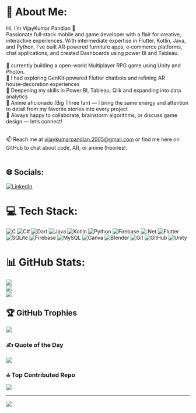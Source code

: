 # 💫 About Me:
Hi, I’m VijayKumar Pandian 👋<br>
Passionate full‑stack mobile and game developer with a flair for creative, interactive experiences. With intermediate expertise in Flutter, Kotlin, Java, and Python, I’ve built AR‑powered furniture apps, e‑commerce platforms, chat applications, and created Dashboards using power BI and Tableau.<br><br>
📅 currently building a open-world Multiplayer RPG game using Unity and Photon.<br>
🔭 I had exploring GenKit‑powered Flutter chatbots and refining AR house‑decoration experiences<br>
🌱 Deepening my skills in Power BI, Tableau, Qlik and expanding into data analytics<br>
👾 Anime aficionado (Big Three fan) — I bring the same energy and attention to detail from my favorite stories into every project<br>
💬 Always happy to collaborate, brainstorm algorithms, or discuss game design — let’s connect!<br><br>

📫 Reach me at vijaykumarpandian.2005@gmail.com or find me here on GitHub to chat about code, AR, or anime theories!.<br><br>


## 🌐 Socials:
[![LinkedIn](https://img.shields.io/badge/LinkedIn-%230077B5.svg?logo=linkedin&logoColor=white)](https://linkedin.com/in/https://www.linkedin.com/in/vijaykumar-pandian-a198b9293/) 

# 💻 Tech Stack:
![C](https://img.shields.io/badge/c-%2300599C.svg?style=for-the-badge&logo=c&logoColor=white) ![C#](https://img.shields.io/badge/c%23-%23239120.svg?style=for-the-badge&logo=csharp&logoColor=white) ![Dart](https://img.shields.io/badge/dart-%230175C2.svg?style=for-the-badge&logo=dart&logoColor=white) ![Java](https://img.shields.io/badge/java-%23ED8B00.svg?style=for-the-badge&logo=openjdk&logoColor=white) ![Kotlin](https://img.shields.io/badge/kotlin-%237F52FF.svg?style=for-the-badge&logo=kotlin&logoColor=white) ![Python](https://img.shields.io/badge/python-3670A0?style=for-the-badge&logo=python&logoColor=ffdd54) ![Firebase](https://img.shields.io/badge/firebase-%23039BE5.svg?style=for-the-badge&logo=firebase) ![.Net](https://img.shields.io/badge/.NET-5C2D91?style=for-the-badge&logo=.net&logoColor=white) ![Flutter](https://img.shields.io/badge/Flutter-%2302569B.svg?style=for-the-badge&logo=Flutter&logoColor=white) ![SQLite](https://img.shields.io/badge/sqlite-%2307405e.svg?style=for-the-badge&logo=sqlite&logoColor=white) ![Firebase](https://img.shields.io/badge/firebase-a08021?style=for-the-badge&logo=firebase&logoColor=ffcd34) ![MySQL](https://img.shields.io/badge/mysql-4479A1.svg?style=for-the-badge&logo=mysql&logoColor=white) ![Canva](https://img.shields.io/badge/Canva-%2300C4CC.svg?style=for-the-badge&logo=Canva&logoColor=white) ![Blender](https://img.shields.io/badge/blender-%23F5792A.svg?style=for-the-badge&logo=blender&logoColor=white) ![Git](https://img.shields.io/badge/git-%23F05033.svg?style=for-the-badge&logo=git&logoColor=white) ![GitHub](https://img.shields.io/badge/github-%23121011.svg?style=for-the-badge&logo=github&logoColor=white) ![Unity](https://img.shields.io/badge/unity-%23000000.svg?style=for-the-badge&logo=unity&logoColor=white)
# 📊 GitHub Stats:
![](https://github-readme-stats.vercel.app/api?username=VijayKumar-2005&theme=codeSTACKr&hide_border=false&include_all_commits=true&count_private=true)<br/>
![](https://nirzak-streak-stats.vercel.app/?user=VijayKumar-2005&theme=codeSTACKr&hide_border=false)<br/>
![](https://github-readme-stats.vercel.app/api/top-langs/?username=VijayKumar-2005&theme=codeSTACKr&hide_border=false&include_all_commits=true&count_private=true&layout=compact)

## 🏆 GitHub Trophies
![](https://github-profile-trophy.vercel.app/?username=VijayKumar-2005&theme=radical&no-frame=false&no-bg=false&margin-w=4)

### ✍️ Quote of the Day
![](https://quotes-github-readme.vercel.app/api?type=horizontal&theme=radical)

### 🔝 Top Contributed Repo
![](https://github-contributor-stats.vercel.app/api?username=VijayKumar-2005&limit=5&theme=dark&combine_all_yearly_contributions=true)

---
[![](https://visitcount.itsvg.in/api?id=VijayKumar-2005&icon=0&color=0)](https://visitcount.itsvg.in)

<!-- Proudly created with GPRM ( https://gprm.itsvg.in ) -->
